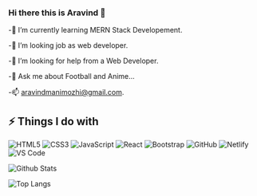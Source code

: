 ### Hi there this is Aravind 👋

-🌱 I’m currently learning MERN Stack Developement.

-👯 I’m looking job as web developer.

-🤔 I’m looking for help from a Web Developer.

-💬 Ask me about Football and Anime...

-📫 aravindmanimozhi@gmail.com.


## ⚡ Things I do with

![HTML5](https://img.shields.io/badge/-HTML5-E34F26?style=flat-square&logo=html5&logoColor=white)
![CSS3](https://img.shields.io/badge/-CSS3-1572B6?style=flat-square&logo=css3)
![JavaScript](https://img.shields.io/badge/-JavaScript-black?style=flat-square&logo=javascript)
![React](https://img.shields.io/badge/-React-black?style=flat-square&logo=react)
![Bootstrap](https://img.shields.io/badge/-Bootstrap-563D7C?style=flat-square&logo=bootstrap)
![GitHub](https://img.shields.io/badge/-GitHub-181717?style=flat-square&logo=github)
![Netlify](https://img.shields.io/badge/-Netlify-0F1E25?style=flat-square&logo=netlify&logoColor=white)
![VS Code](https://img.shields.io/badge/-VS_Code-007ACC?style=flat-square&logo=visual-studio-code&logoColor=white)




![Github Stats](https://github-readme-stats.vercel.app/api?username=ChristyAravind&count_private=true&show_icons=true&include_all_commits=true&theme=dark&hide_border=true)


![Top Langs](https://github-readme-stats.vercel.app/api/top-langs/?username=ChristyAravind&theme=dark&hide_border=true&hide=TeX&layout=compact)

